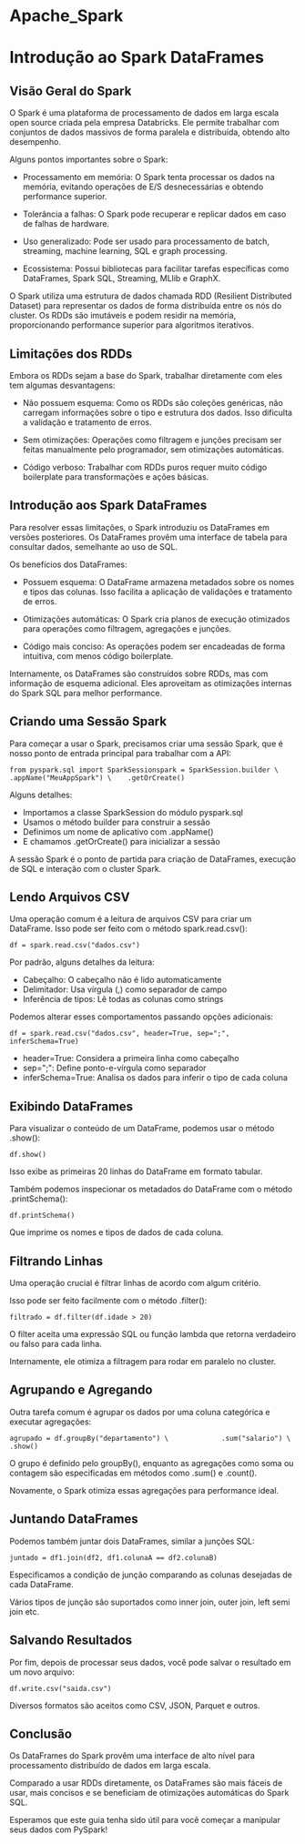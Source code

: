 # Apache_Spark
<h1>Introdução ao Spark DataFrames</h1><h2>Visão Geral do Spark</h2><p>O Spark é uma plataforma de processamento de dados em larga escala open source criada pela empresa Databricks. Ele permite trabalhar com conjuntos de dados massivos de forma paralela e distribuída, obtendo alto desempenho.</p><p>Alguns pontos importantes sobre o Spark:</p><ul><li><p>Processamento em memória: O Spark tenta processar os dados na memória, evitando operações de E/S desnecessárias e obtendo performance superior.</p></li><li><p>Tolerância a falhas: O Spark pode recuperar e replicar dados em caso de falhas de hardware.</p></li><li><p>Uso generalizado: Pode ser usado para processamento de batch, streaming, machine learning, SQL e graph processing.</p></li><li><p>Ecossistema: Possui bibliotecas para facilitar tarefas específicas como DataFrames, Spark SQL, Streaming, MLlib e GraphX.</p></li></ul><p>O Spark utiliza uma estrutura de dados chamada RDD (Resilient Distributed Dataset) para representar os dados de forma distribuída entre os nós do cluster. Os RDDs são imutáveis e podem residir na memória, proporcionando performance superior para algoritmos iterativos.</p><h2>Limitações dos RDDs</h2><p>Embora os RDDs sejam a base do Spark, trabalhar diretamente com eles tem algumas desvantagens:</p><ul><li><p>Não possuem esquema: Como os RDDs são coleções genéricas, não carregam informações sobre o tipo e estrutura dos dados. Isso dificulta a validação e tratamento de erros.</p></li><li><p>Sem otimizações: Operações como filtragem e junções precisam ser feitas manualmente pelo programador, sem otimizações automáticas.</p></li><li><p>Código verboso: Trabalhar com RDDs puros requer muito código boilerplate para transformações e ações básicas.</p></li></ul><h2>Introdução aos Spark DataFrames</h2><p>Para resolver essas limitações, o Spark introduziu os DataFrames em versões posteriores. Os DataFrames provêm uma interface de tabela para consultar dados, semelhante ao uso de SQL.</p><p>Os benefícios dos DataFrames:</p><ul><li><p>Possuem esquema: O DataFrame armazena metadados sobre os nomes e tipos das colunas. Isso facilita a aplicação de validações e tratamento de erros.</p></li><li><p>Otimizações automáticas: O Spark cria planos de execução otimizados para operações como filtragem, agregações e junções.</p></li><li><p>Código mais conciso: As operações podem ser encadeadas de forma intuitiva, com menos código boilerplate.</p></li></ul><p>Internamente, os DataFrames são construídos sobre RDDs, mas com informação de esquema adicional. Eles aproveitam as otimizações internas do Spark SQL para melhor performance.</p><h2>Criando uma Sessão Spark</h2><p>Para começar a usar o Spark, precisamos criar uma sessão Spark, que é nosso ponto de entrada principal para trabalhar com a API:</p><pre><code class="language-python">from pyspark.sql import SparkSessionspark = SparkSession.builder \    .appName(&quot;MeuAppSpark&quot;) \    .getOrCreate()</code></pre><p>Alguns detalhes:</p><ul><li>Importamos a classe SparkSession do módulo pyspark.sql</li><li>Usamos o método builder para construir a sessão</li><li>Definimos um nome de aplicativo com .appName()</li><li>E chamamos .getOrCreate() para inicializar a sessão</li></ul><p>A sessão Spark é o ponto de partida para criação de DataFrames, execução de SQL e interação com o cluster Spark.</p><h2>Lendo Arquivos CSV</h2><p>Uma operação comum é a leitura de arquivos CSV para criar um DataFrame. Isso pode ser feito com o método spark.read.csv():</p><pre><code class="language-python">df = spark.read.csv(&quot;dados.csv&quot;)</code></pre><p>Por padrão, alguns detalhes da leitura:</p><ul><li>Cabeçalho: O cabeçalho não é lido automaticamente</li><li>Delimitador: Usa vírgula (,) como separador de campo</li><li>Inferência de tipos: Lê todas as colunas como strings</li></ul><p>Podemos alterar esses comportamentos passando opções adicionais:</p><pre><code class="language-python">df = spark.read.csv(&quot;dados.csv&quot;, header=True, sep=&quot;;&quot;, inferSchema=True)</code></pre><ul><li>header=True: Considera a primeira linha como cabeçalho</li><li>sep=&quot;;&quot;: Define ponto-e-vírgula como separador</li><li>inferSchema=True: Analisa os dados para inferir o tipo de cada coluna</li></ul><h2>Exibindo DataFrames</h2><p>Para visualizar o conteúdo de um DataFrame, podemos usar o método .show():</p><pre><code class="language-python">df.show() </code></pre><p>Isso exibe as primeiras 20 linhas do DataFrame em formato tabular.</p><p>Também podemos inspecionar os metadados do DataFrame com o método .printSchema():</p><pre><code class="language-python">df.printSchema()</code></pre><p>Que imprime os nomes e tipos de dados de cada coluna.</p><h2>Filtrando Linhas</h2><p>Uma operação crucial é filtrar linhas de acordo com algum critério.</p><p>Isso pode ser feito facilmente com o método .filter():</p><pre><code class="language-python">filtrado = df.filter(df.idade &gt; 20)</code></pre><p>O filter aceita uma expressão SQL ou função lambda que retorna verdadeiro ou falso para cada linha.</p><p>Internamente, ele otimiza a filtragem para rodar em paralelo no cluster.</p><h2>Agrupando e Agregando</h2><p>Outra tarefa comum é agrupar os dados por uma coluna categórica e executar agregações:</p><pre><code class="language-python">agrupado = df.groupBy(&quot;departamento&quot;) \             .sum(&quot;salario&quot;) \             .show()</code></pre><p>O grupo é definido pelo groupBy(), enquanto as agregações como soma ou contagem são especificadas em métodos como .sum() e .count().</p><p>Novamente, o Spark otimiza essas agregações para performance ideal.</p><h2>Juntando DataFrames</h2><p>Podemos também juntar dois DataFrames, similar a junções SQL:</p><pre><code class="language-python">juntado = df1.join(df2, df1.colunaA == df2.colunaB)</code></pre><p>Especificamos a condição de junção comparando as colunas desejadas de cada DataFrame.</p><p>Vários tipos de junção são suportados como inner join, outer join, left semi join etc.</p><h2>Salvando Resultados</h2><p>Por fim, depois de processar seus dados, você pode salvar o resultado em um novo arquivo:</p><pre><code class="language-python">df.write.csv(&quot;saida.csv&quot;) </code></pre><p>Diversos formatos são aceitos como CSV, JSON, Parquet e outros.</p><h2>Conclusão</h2><p>Os DataFrames do Spark provêm uma interface de alto nível para processamento distribuído de dados em larga escala.</p><p>Comparado a usar RDDs diretamente, os DataFrames são mais fáceis de usar, mais concisos e se beneficiam de otimizações automáticas do Spark SQL.</p><p>Esperamos que este guia tenha sido útil para você começar a manipular seus dados com PySpark!</p>
